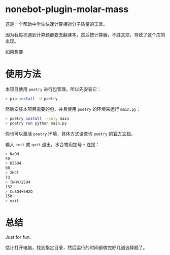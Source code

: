 # nonebot-plugin-molar-mass

这是一个帮助中学生快速计算相对分子质量的工具。

因为我每次遇到计算题都要去翻课本，然后按计算器，不胜其烦，导致了这个库的出现。

如果想要

# 使用方法

本项目使用 `poetry` 进行包管理，所以先安装它：

```bash
> pip install -U poetry
```

然后安装本项目需要的包，并且使用 `poetry` 的环境来运行 `main.py`：

```bash
> poetry install --only main
> poetry run python main.py
```

你也可以激活 `poetry` 环境，具体方式请查询 `poetry` 的[官方文档](https://python-poetry.org/docs/)。


输入 `exit` 或 `quit` 退出，水合物用加号 `+` 连接：

```bash
> NaOH
40
> H2SO4
98
> 2HCl
73
> (NH4)2SO4
132
> CuSO4+5H2O
250
> exit
```

# 总结

Just for fun.

估计打开电脑，找到指定目录，然后运行的时间都做完好几道选择题了。